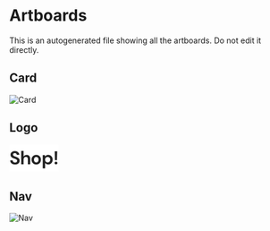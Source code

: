 # Artboards

This is an autogenerated file showing all the artboards. Do not edit it directly.

## Card 

![Card ](./.exportedArtboards/Design/Card%20)


## Logo

![Logo](./.exportedArtboards/Design/Logo.png)


## Nav 

![Nav ](./.exportedArtboards/Design/Nav%20)

